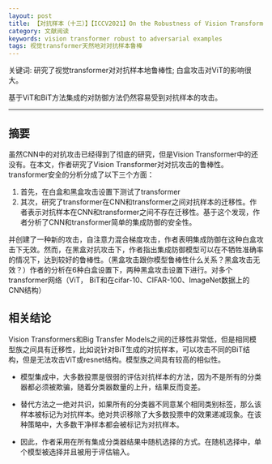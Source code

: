 ```yaml
---
layout: post
title: 【对抗样本（十三）】【ICCV2021】On the Robustness of Vision Transformers to Adversarial Examples
category: 文献阅读
keywords: vision transformer robust to adversarial examples
tags: 视觉transformer天然地对对抗样本鲁棒
---
```


关键词: 研究了视觉transformer对对抗样本地鲁棒性; 白盒攻击对ViT的影响很大。

基于ViT和BiT方法集成的对防御方法仍然容易受到对抗样本的攻击。

---

## 摘要

虽然CNN中的对抗攻击已经得到了彻底的研究，但是Vision Transformer中的还没有。在本文，作者研究了Vision Transformer对对抗攻击的鲁棒性。transformer安全的分析分成了以下三个方面：

1. 首先，在白盒和黑盒攻击设置下测试了transformer
2. 其次，研究了transformer在CNN和transformer之间对抗样本的迁移性。作者表示对抗样本在CNN和transformer之间不存在迁移性。基于这个发现，作者分析了CNN和transformer简单的集成防御的安全性。

并创建了一种新的攻击，自注意力混合梯度攻击，作者表明集成防御在这种白盒攻击下无效。然而，在黑盒对抗攻击下，作者指出集成防御模型可以在不牺牲准确率的情况下，达到较好的鲁棒性。（黑盒攻击跟你模型鲁棒性什么关系？黑盒攻击无效？）作者的分析在6种白盒设置下，两种黑盒攻击设置下进行。对多个transformer网络（ViT， BiT和在cifar-10、CIFAR-100、ImageNet数据上的CNN结构）

## 相关结论

Vision Transformers和Big Transfer Models之间的迁移性非常低，但是相同模型族之间具有迁移性，比如说针对BiT生成的对抗样本，可以攻击不同的BiT结构，但是无法攻击ViT或resnet结构。模型族之间具有较高的相似性。

+ 模型集成中，大多数投票是很弱的评估对抗样本的方法，因为不是所有的分类器都必须被欺骗，随着分类器数量的上升，结果反而变差。

+ 替代方法之一绝对共识，如果所有的分类器不同意某个相同类别标签，那么该样本被标记为对抗样本。绝对共识移除了大多数投票中的效果递减现象。在该种策略中，大多数干净样本都会被标记为对抗样本。
+ 因此，作者采用在所有集成分类器结果中随机选择的方式。在随机选择中，单个模型被选择并且被用于评估输入。

